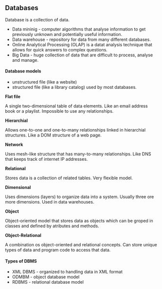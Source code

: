 ## Databases
Database is a collection of data.
- Data mininig - computer algorithms that analyse information to get previously unknown and potentially useful information.
- Data warehouse - repository for data from many different databases.
- Online Analytical Processing (OLAP) is a datat analysis technique that allows for quick answers to complex questions.
- Big Data - huge collection of data that are difficult to process, analyse and manage.

#### Database models
- unstructured file (like a website) 
- structured file (like a library catalog) used by most databases.

**Flat file**

A single two-dimensional table of data elements. Like an email address book or a playlist. Impossible to use any relationships.

**Hierarchial**

Allows one-to-one and one-to-many relationships linked in hierarchial structures. Like a DOM structure of a web page.

**Network**

Uses mesh-like structure that has many-to-many relationships. Like DNS that keeps track of internet IP addresses.

**Relational**

Stores data is a collection of related tables. Very flexible model.

**Dimensional**

Uses dimensions (layers) to organize data into a system. Usually three ore more dimensions. Used in data warehouses.

**Object**

Object-oriented model that stores data as objects which can be groped in classes and defined by atributes and methods.

**Object-Relational**

A combination os object-oriented and relational concepts. Can store unique types of data and program code to access that data.

#### Types of DBMS
- XML DBMS - organized to handling data in XML format
- ODMBM - object database model
- RDBMS - relational database model
